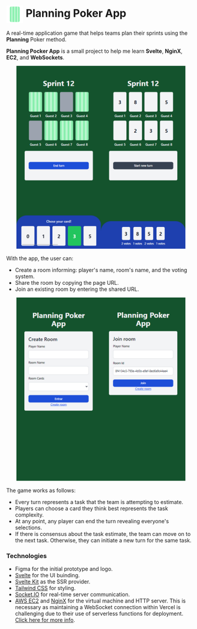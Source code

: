 # <img src="./assets/logo.svg" height="45pd" align="center" /> Planning Poker App

A real-time application game that helps teams plan their sprints using the **Planning** Poker method.

**Planning Pocker App** is a small project to help me learn **Svelte**, **NginX**, **EC2**, and **WebSockets**.

<p align="center">
    <img width="450px" src="./assets/app_pages_2.png" />
</p>

With the app, the user can:

- Create a room informing: player's name, room's name, and the voting system.
- Share the room by copying the page URL.
- Join an existing room by entering the shared URL.

<p align="center">
    <img width="450px" src="./assets/app_pages_1.png" />
</p>

The game works as follows:

- Every turn represents a task that the team is attempting to estimate.
- Players can choose a card they think best represents the task complexity.
- At any point, any player can end the turn revealing everyone's selections.
- If there is consensus about the task estimate, the team can move on to the next task. Otherwise, they can initiate a new turn for the same task.

### Technologies

- Figma for the initial prototype and logo.
- [Svelte](https://svelte.dev/) for the UI buinding.
- [Svelte Kit](https://kit.svelte.dev/) as the SSR provider.
- [Tailwind CSS](https://tailwindcss.com/) for styling.
- [Socket.IO](https://socket.io/) for real-time server communication.
- [AWS EC2]() and [NginX](https://www.nginx.com/) for the virtual machine and HTTP server. This is necessary as maintaining a WebSocket connection within Vercel is challenging due to their use of serverless functions for deployment. [Click here for more info](https://vercel.com/guides/do-vercel-serverless-functions-support-websocket-connections).
